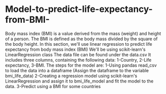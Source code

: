 # Model-to-predict-life-expectancy-from-BMI-
Body mass index (BMI) is a value derived from the mass (weight) and height of a person. The BMI is defined as the body mass divided by the square of the body height.
In this section, we'll use linear regression to predict life expectancy from body mass index (BMI)
We'll be using scikit-learn's LinearRegression class
The data file can be found under the data.csv
It includes three columns, containing the following data: 1-Country, 2-Life expectancy, 3-BMI.
The steps for the model are:
1-Using pandas read_csv to load the data into a dataframe (Assign the dataframe to the variable bmi_life_data)
2-Creating a regression model using scikit-learn's LinearRegression and assign it to bmi_life_model and fit the model to the data.
3-Predict using a BMI for some countries
